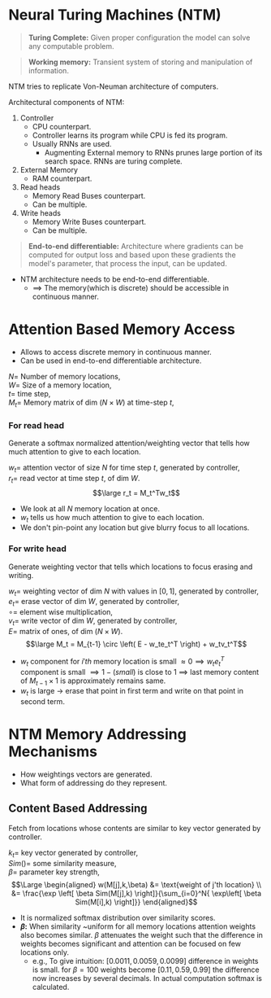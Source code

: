 
# Neural Turing Machines (NTM)
 > **Turing Complete:** Given proper configuration the model can solve any computable problem.
 
> **Working memory:** Transient system of storing and manipulation of information.

NTM tries to replicate Von-Neuman architecture of computers.

Architectural components of NTM:
1. Controller
	- CPU counterpart.
	- Controller learns its program while CPU is fed its program.
	- Usually RNNs are used.
		- Augmenting External memory to RNNs prunes large portion of its search space. RNNs are turing complete.
1. External Memory
	- RAM counterpart.
2. Read heads
	- Memory Read Buses counterpart.
	- Can be multiple.
1. Write heads
	- Memory Write Buses counterpart.
	- Can be multiple.

> **End-to-end differentiable:** Architecture where gradients can be computed for output loss and based upon these gradients the model's parameter, that process the input, can be updated.
- NTM architecture needs to be end-to-end differentiable.
	- $\implies$ The memory(which is discrete) should be accessible in continuous manner.

# Attention Based Memory Access
- Allows to access discrete memory in continuous manner.
- Can be used in end-to-end differentiable architecture.


$N =$ Number of memory locations,  
$W =$ Size of a memory location,  
$t =$ time step,  
$M_t =$ Memory matrix of dim $(N \times W)$ at time-step $t$,  

### For read head
Generate a softmax normalized attention/weighting vector that tells how much attention to give to each location.

$w_t =$ attention vector of size $N$ for time step $t$, generated by controller,  
$r_t =$ read vector at time step $t$, of dim $W$.
$$\large r_t = M_t^Tw_t$$
- We look at all $N$ memory location at once.
- $w_t$ tells us how much attention to give to each location.
- We don't pin-point any location but give blurry focus to all locations.

### For write head
Generate weighting vector that tells which locations to focus erasing and writing.  

$w_t =$ weighting vector of dim $N$ with values in $[0,1]$, generated by controller,  
$e_t =$ erase vector of dim $W$, generated by controller,  
$\circ =$ element wise multiplication,  
$v_t =$ write vector of dim $W$, generated by controller,  
$E =$ matrix of ones, of dim $(N \times W)$.
$$\large M_t = M_{t-1} \circ \left( E - w_te_t^T \right) + w_tv_t^T$$
- $w_t$ component for $i'th$ memory location is small $\approx 0\implies w_te_t^T$ component is small $\implies 1-(small)$ is close to 1 $\implies$ last memory content of $M_{t-1} \times 1$ is approximately remains same.  
- $w_t$ is large $\rightarrow$ erase that point in first term and write on that point in second term.

# NTM Memory Addressing Mechanisms
- How weightings vectors are generated.
- What form of addressing do they represent.

## Content Based Addressing
Fetch from locations whose contents are similar to key vector generated by controller.  

$k_t =$ key vector generated by controller,  
$Sim() =$ some similarity measure,  
$\beta =$ parameter key strength,  
$$\Large \begin{aligned}
w(M[j],k,\beta) &= \text{weight of j'th location} \\
&= \frac{\exp \left[ \beta Sim(M[j],k) \right]}{\sum_{i=0}^N{ \exp\left[ \beta Sim(M[i],k) \right]}}
\end{aligned}$$
- It is normalized softmax distribution over similarity scores.
- **$\beta$:** When similarity ~uniform for all memory locations attention weights also becomes similar. $\beta$ attenuates the weight such that the difference in weights becomes significant and attention can be focused on few locations only.
	- e.g., To give intuition: $[0.0011, 0.0059, 0.0099]$ difference in weights is small. for $\beta =100$ weights become $[0.11, 0.59, 0.99]$ the difference now increases by several decimals. In actual computation softmax is calculated.
